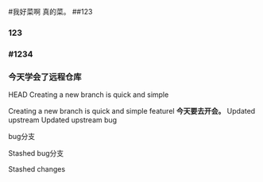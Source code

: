 #我好菜啊  真的菜。
##123
### 123
### #1234
### 今天学会了远程仓库
 HEAD
Creating a new branch is quick and simple

Creating a new branch is quick and simple
 featurel
**今天要去开会。**
 Updated upstream
 Updated upstream
bug

bug分支

 Stashed
bug分支

 Stashed changes

